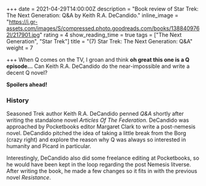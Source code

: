 +++
date = 2021-04-29T14:00:00Z
description = "Book review of Star Trek: The Next Generation: Q&A by Keith R.A. DeCandido."
inline_image = "https://i.gr-assets.com/images/S/compressed.photo.goodreads.com/books/1388409762l/217901.jpg"
rating = 4
show_reading_time = true
tags = ["The Next Generation", "Star Trek"]
title = "(7) Star Trek: The Next Generation: Q&A"
weight = 7

+++
When Q comes on the TV, I groan and think **oh great this one is a Q episode...** Can Keith R.A. DeCandido do the near-impossible and write a decent Q novel?

**Spoilers ahead!**

### History

Seasoned Trek author Keith R.A. DeCandido penned _Q&A_ shortly after writing the standalone novel _Articles Of The Federation._ DeCandido was approached by Pocketbooks editor Margaret Clark to write a post-nemesis novel. DeCandido pitched the idea of taking a little break from the Borg (crazy right) and explore the reason why Q was always so interested in humanity and Picard in particular.

  
Interestingly, DeCandido also did some freelance editing at Pocketbooks, so he would have been kept in the loop regarding the post Nemesis litverse.  
After writing the book, he made a few changes so it fits in with the previous novel _Resistance_.